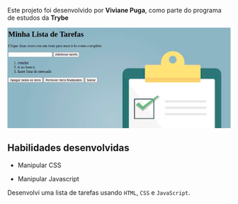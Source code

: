 Este projeto foi desenvolvido por **Viviane Puga**, como parte do programa de estudos da **Trybe**

![meu todo list](./img-project.png)


## Habilidades desenvolvidas

- Manipular CSS

- Manipular Javascript

Desenvolvi uma lista de tarefas usando `HTML`, `CSS` e `JavaScript`.
